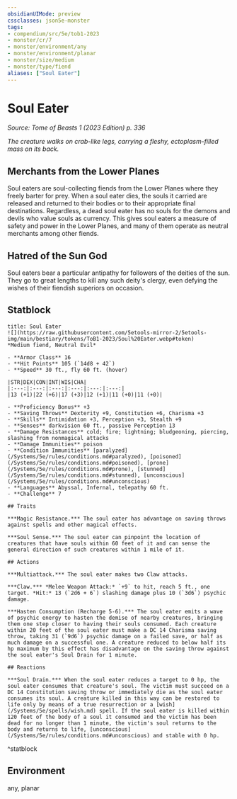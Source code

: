 ```yaml
---
obsidianUIMode: preview
cssclasses: json5e-monster
tags:
- compendium/src/5e/tob1-2023
- monster/cr/7
- monster/environment/any
- monster/environment/planar
- monster/size/medium
- monster/type/fiend
aliases: ["Soul Eater"]
---
```

# Soul Eater
*Source: Tome of Beasts 1 (2023 Edition) p. 336*  

*The creature walks on crab-like legs, carrying a fleshy, ectoplasm-filled mass on its back.*

## Merchants from the Lower Planes

Soul eaters are soul-collecting fiends from the Lower Planes where they freely barter for prey. When a soul eater dies, the souls it carried are released and returned to their bodies or to their appropriate final destinations. Regardless, a dead soul eater has no souls for the demons and devils who value souls as currency. This gives soul eaters a measure of safety and power in the Lower Planes, and many of them operate as neutral merchants among other fiends.

## Hatred of the Sun God

Soul eaters bear a particular antipathy for followers of the deities of the sun. They go to great lengths to kill any such deity's clergy, even defying the wishes of their fiendish superiors on occasion.

## Statblock

```ad-statblock
title: Soul Eater
![](https://raw.githubusercontent.com/5etools-mirror-2/5etools-img/main/bestiary/tokens/ToB1-2023/Soul%20Eater.webp#token)
*Medium fiend, Neutral Evil*

- **Armor Class** 16
- **Hit Points** 105 (`14d8 + 42`)
- **Speed** 30 ft., fly 60 ft. (hover)

|STR|DEX|CON|INT|WIS|CHA|
|:---:|:---:|:---:|:---:|:---:|:---:|
|13 (+1)|22 (+6)|17 (+3)|12 (+1)|11 (+0)|11 (+0)|

- **Proficiency Bonus** +3
- **Saving Throws** Dexterity +9, Constitution +6, Charisma +3
- **Skills** Intimidation +3, Perception +3, Stealth +9
- **Senses** darkvision 60 ft., passive Perception 13
- **Damage Resistances** cold; fire; lightning; bludgeoning, piercing, slashing from nonmagical attacks
- **Damage Immunities** poison
- **Condition Immunities** [paralyzed](/Systems/5e/rules/conditions.md#paralyzed), [poisoned](/Systems/5e/rules/conditions.md#poisoned), [prone](/Systems/5e/rules/conditions.md#prone), [stunned](/Systems/5e/rules/conditions.md#stunned), [unconscious](/Systems/5e/rules/conditions.md#unconscious)
- **Languages** Abyssal, Infernal, telepathy 60 ft.
- **Challenge** 7

## Traits

***Magic Resistance.*** The soul eater has advantage on saving throws against spells and other magical effects.

***Soul Sense.*** The soul eater can pinpoint the location of creatures that have souls within 60 feet of it and can sense the general direction of such creatures within 1 mile of it.

## Actions

***Multiattack.*** The soul eater makes two Claw attacks.

***Claw.*** *Melee Weapon Attack:* `+9` to hit, reach 5 ft., one target. *Hit:* 13 (`2d6 + 6`) slashing damage plus 10 (`3d6`) psychic damage.

***Hasten Consumption (Recharge 5-6).*** The soul eater emits a wave of psychic energy to hasten the demise of nearby creatures, bringing them one step closer to having their souls consumed. Each creature within 20 feet of the soul eater must make a DC 14 Charisma saving throw, taking 31 (`9d6`) psychic damage on a failed save, or half as much damage on a successful one. A creature reduced to below half its hp maximum by this effect has disadvantage on the saving throw against the soul eater's Soul Drain for 1 minute.

## Reactions

***Soul Drain.*** When the soul eater reduces a target to 0 hp, the soul eater consumes that creature's soul. The victim must succeed on a DC 14 Constitution saving throw or immediately die as the soul eater consumes its soul. A creature killed in this way can be restored to life only by means of a true resurrection or a [wish](/Systems/5e/spells/wish.md) spell. If the soul eater is killed within 120 feet of the body of a soul it consumed and the victim has been dead for no longer than 1 minute, the victim's soul returns to the body and returns to life, [unconscious](/Systems/5e/rules/conditions.md#unconscious) and stable with 0 hp.
```
^statblock

## Environment

any, planar